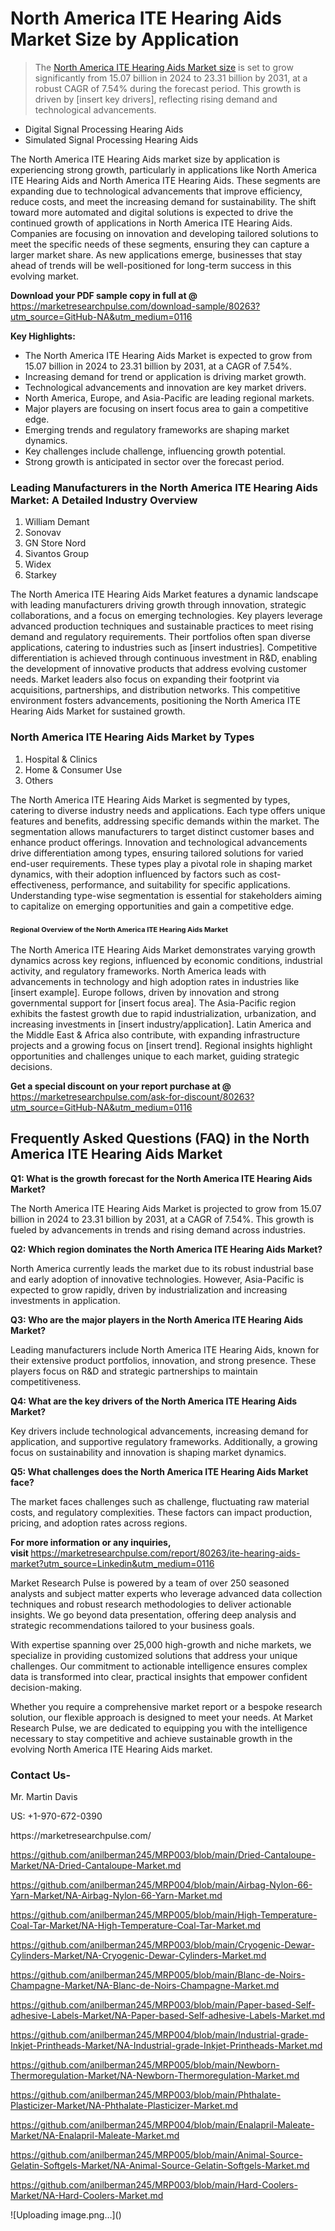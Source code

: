 <h1>North America ITE Hearing Aids Market&nbsp;Size by Application</h1><blockquote><p>The <a href="https://marketresearchpulse.com/download-sample/80263?utm_source=GitHub-NA&amp;utm_medium=0116">North America ITE Hearing Aids Market size</a> is set to grow significantly from 15.07 billion in 2024 to 23.31 billion by 2031, at a robust CAGR of 7.54% during the forecast period. This growth is driven by [insert key drivers], reflecting rising demand and technological advancements.</p></blockquote><ul><li>Digital Signal Processing Hearing Aids<li> Simulated Signal Processing Hearing Aids</li></ul><p>The North America ITE Hearing Aids market size by application is experiencing strong growth, particularly in applications like North America ITE Hearing Aids and North America ITE Hearing Aids. These segments are expanding due to technological advancements that improve efficiency, reduce costs, and meet the increasing demand for sustainability. The shift toward more automated and digital solutions is expected to drive the continued growth of applications in North America ITE Hearing Aids. Companies are focusing on innovation and developing tailored solutions to meet the specific needs of these segments, ensuring they can capture a larger market share. As new applications emerge, businesses that stay ahead of trends will be well-positioned for long-term success in this evolving market.</p><p><strong>Download your PDF sample copy in full at @ </strong><a href="https://marketresearchpulse.com/download-sample/80263?utm_source=GitHub-NA&amp;utm_medium=0116">https://marketresearchpulse.com/download-sample/80263?utm_source=GitHub-NA&amp;utm_medium=0116</a></p><p><strong>Key Highlights: </strong></p><ul><li>The North America ITE Hearing Aids Market is expected to grow from 15.07 billion in 2024 to 23.31 billion by 2031, at a CAGR of 7.54%.</li><li>Increasing demand for trend or application is driving market growth.</li><li>Technological advancements and innovation are key market drivers.</li><li>North America, Europe, and Asia-Pacific are leading regional markets.</li><li>Major players are focusing on insert focus area to gain a competitive edge.</li><li>Emerging trends and regulatory frameworks are shaping market dynamics.</li><li>Key challenges include challenge, influencing growth potential.</li><li>Strong growth is anticipated in sector over the forecast period.</li></ul><h3>Leading Manufacturers in the North America ITE Hearing Aids Market: A Detailed Industry Overview</h3><ol><li>William Demant</li><li>Sonovav</li><li>GN Store Nord</li><li>Sivantos Group</li><li>Widex</li><li>Starkey</li></ol><div class="flex max-w-full flex-col flex-grow"><div class="min-h-8 text-message flex w-full flex-col items-end gap-2 whitespace-normal break-words [.text-message+&amp;]:mt-5" dir="auto" data-message-author-role="assistant" data-message-id="fd8432e4-4910-450d-b182-61b7bfb0a01f" data-message-model-slug="gpt-4o"><div class="flex w-full flex-col gap-1 empty:hidden first:pt-[3px]"><div class="markdown prose w-full break-words dark:prose-invert light"><p>The North America ITE Hearing Aids Market features a dynamic landscape with leading manufacturers driving growth through innovation, strategic collaborations, and a focus on emerging technologies. Key players leverage advanced production techniques and sustainable practices to meet rising demand and regulatory requirements. Their portfolios often span diverse applications, catering to industries such as [insert industries]. Competitive differentiation is achieved through continuous investment in R&amp;D, enabling the development of innovative products that address evolving customer needs. Market leaders also focus on expanding their footprint via acquisitions, partnerships, and distribution networks. This competitive environment fosters advancements, positioning the North America ITE Hearing Aids Market for sustained growth.</p></div></div></div></div><h3>North America ITE Hearing Aids Market by Types</h3><ol><li>Hospital & Clinics<li> Home & Consumer Use<li> Others</li></ol><div class="flex max-w-full flex-col flex-grow"><div class="min-h-8 text-message flex w-full flex-col items-end gap-2 whitespace-normal break-words [.text-message+&amp;]:mt-5" dir="auto" data-message-author-role="assistant" data-message-id="084470be-0bb7-4664-bddf-5156b4f41249" data-message-model-slug="gpt-4o-mini"><div class="flex w-full flex-col gap-1 empty:hidden first:pt-[3px]"><div class="markdown prose w-full break-words dark:prose-invert light"><p>The North America ITE Hearing Aids Market is segmented by types, catering to diverse industry needs and applications. Each type offers unique features and benefits, addressing specific demands within the market. The segmentation allows manufacturers to target distinct customer bases and enhance product offerings. Innovation and technological advancements drive differentiation among types, ensuring tailored solutions for varied end-user requirements. These types play a pivotal role in shaping market dynamics, with their adoption influenced by factors such as cost-effectiveness, performance, and suitability for specific applications. Understanding type-wise segmentation is essential for stakeholders aiming to capitalize on emerging opportunities and gain a competitive edge.</p></div></div></div></div><h3><span style="font-size: 11px;">Regional Overview of the North America ITE Hearing Aids Market</span></h3><div class="flex max-w-full flex-col flex-grow"><div class="min-h-8 text-message flex w-full flex-col items-end gap-2 whitespace-normal break-words [.text-message+&amp;]:mt-5" dir="auto" data-message-author-role="assistant" data-message-id="e9038762-ce64-4e30-91c9-9bd413514231" data-message-model-slug="gpt-4o-mini"><div class="flex w-full flex-col gap-1 empty:hidden first:pt-[3px]"><div class="markdown prose w-full break-words dark:prose-invert light"><p>The North America ITE Hearing Aids Market demonstrates varying growth dynamics across key regions, influenced by economic conditions, industrial activity, and regulatory frameworks. North America leads with advancements in technology and high adoption rates in industries like [insert example]. Europe follows, driven by innovation and strong governmental support for [insert focus area]. The Asia-Pacific region exhibits the fastest growth due to rapid industrialization, urbanization, and increasing investments in [insert industry/application]. Latin America and the Middle East &amp; Africa also contribute, with expanding infrastructure projects and a growing focus on [insert trend]. Regional insights highlight opportunities and challenges unique to each market, guiding strategic decisions.</p></div></div></div></div><p><strong>Get a special discount on your report purchase at @ </strong><a href="https://marketresearchpulse.com/ask-for-discount/80263?utm_source=GitHub-NA&amp;utm_medium=0116">https://marketresearchpulse.com/ask-for-discount/80263?utm_source=GitHub-NA&amp;utm_medium=0116</a></p><h2>Frequently Asked Questions (FAQ) in the North America ITE Hearing Aids Market</h2><p><strong>Q1: What is the growth forecast for the North America ITE Hearing Aids Market?</strong></p><p>The North America ITE Hearing Aids Market is projected to grow from 15.07 billion in 2024 to 23.31 billion by 2031, at a CAGR of 7.54%. This growth is fueled by advancements in trends and rising demand across industries.</p><p><strong>Q2: Which region dominates the North America ITE Hearing Aids Market?</strong></p><p>North America currently leads the market due to its robust industrial base and early adoption of innovative technologies. However, Asia-Pacific is expected to grow rapidly, driven by industrialization and increasing investments in application.</p><p><strong>Q3: Who are the major players in the North America ITE Hearing Aids Market?</strong></p><p>Leading manufacturers include North America ITE Hearing Aids, known for their extensive product portfolios, innovation, and strong presence. These players focus on R&amp;D and strategic partnerships to maintain competitiveness.</p><p><strong>Q4: What are the key drivers of the North America ITE Hearing Aids Market?</strong></p><p>Key drivers include technological advancements, increasing demand for application, and supportive regulatory frameworks. Additionally, a growing focus on sustainability and innovation is shaping market dynamics.</p><p><strong>Q5: What challenges does the North America ITE Hearing Aids Market face?</strong></p><p>The market faces challenges such as challenge, fluctuating raw material costs, and regulatory complexities. These factors can impact production, pricing, and adoption rates across regions.</p><p><strong>For more information or any inquiries, visit&nbsp;</strong><a href="https://marketresearchpulse.com/report/80263/ite-hearing-aids-market?utm_source=Linkedin&utm_medium=0116">https://marketresearchpulse.com/report/80263/ite-hearing-aids-market?utm_source=Linkedin&utm_medium=0116</a></p><p>Market Research Pulse is powered by a team of over 250 seasoned analysts and subject matter experts who leverage advanced data collection techniques and robust research methodologies to deliver actionable insights. We go beyond data presentation, offering deep analysis and strategic recommendations tailored to your business goals.</p><p>With expertise spanning over 25,000 high-growth and niche markets, we specialize in providing customized solutions that address your unique challenges. Our commitment to actionable intelligence ensures complex data is transformed into clear, practical insights that empower confident decision-making.</p><p>Whether you require a comprehensive market report or a bespoke research solution, our flexible approach is designed to meet your needs. At Market Research Pulse, we are dedicated to equipping you with the intelligence necessary to stay competitive and achieve sustainable growth in the evolving North America ITE Hearing Aids market.</p><h3><strong>Contact Us-</strong></h3><p>Mr. Martin Davis</p><p>US: +1-970-672-0390</p><p>https://marketresearchpulse.com/</p><p><a href="https://github.com/anilberman245/MRP003/blob/main/Dried-Cantaloupe-Market/NA-Dried-Cantaloupe-Market.md">https://github.com/anilberman245/MRP003/blob/main/Dried-Cantaloupe-Market/NA-Dried-Cantaloupe-Market.md</a></p><p><a href="https://github.com/anilberman245/MRP004/blob/main/Airbag-Nylon-66-Yarn-Market/NA-Airbag-Nylon-66-Yarn-Market.md">https://github.com/anilberman245/MRP004/blob/main/Airbag-Nylon-66-Yarn-Market/NA-Airbag-Nylon-66-Yarn-Market.md</a></p><p><a href="https://github.com/anilberman245/MRP005/blob/main/High-Temperature-Coal-Tar-Market/NA-High-Temperature-Coal-Tar-Market.md">https://github.com/anilberman245/MRP005/blob/main/High-Temperature-Coal-Tar-Market/NA-High-Temperature-Coal-Tar-Market.md</a></p><p><a href="https://github.com/anilberman245/MRP003/blob/main/Cryogenic-Dewar-Cylinders-Market/NA-Cryogenic-Dewar-Cylinders-Market.md">https://github.com/anilberman245/MRP003/blob/main/Cryogenic-Dewar-Cylinders-Market/NA-Cryogenic-Dewar-Cylinders-Market.md</a></p><p><a href="https://github.com/anilberman245/MRP005/blob/main/Blanc-de-Noirs-Champagne-Market/NA-Blanc-de-Noirs-Champagne-Market.md">https://github.com/anilberman245/MRP005/blob/main/Blanc-de-Noirs-Champagne-Market/NA-Blanc-de-Noirs-Champagne-Market.md</a></p><p><a href="https://github.com/anilberman245/MRP003/blob/main/Paper-based-Self-adhesive-Labels-Market/NA-Paper-based-Self-adhesive-Labels-Market.md">https://github.com/anilberman245/MRP003/blob/main/Paper-based-Self-adhesive-Labels-Market/NA-Paper-based-Self-adhesive-Labels-Market.md</a></p><p><a href="https://github.com/anilberman245/MRP004/blob/main/Industrial-grade-Inkjet-Printheads-Market/NA-Industrial-grade-Inkjet-Printheads-Market.md">https://github.com/anilberman245/MRP004/blob/main/Industrial-grade-Inkjet-Printheads-Market/NA-Industrial-grade-Inkjet-Printheads-Market.md</a></p><p><a href="https://github.com/anilberman245/MRP005/blob/main/Newborn-Thermoregulation-Market/NA-Newborn-Thermoregulation-Market.md">https://github.com/anilberman245/MRP005/blob/main/Newborn-Thermoregulation-Market/NA-Newborn-Thermoregulation-Market.md</a></p><p><a href="https://github.com/anilberman245/MRP003/blob/main/Phthalate-Plasticizer-Market/NA-Phthalate-Plasticizer-Market.md">https://github.com/anilberman245/MRP003/blob/main/Phthalate-Plasticizer-Market/NA-Phthalate-Plasticizer-Market.md</a></p><p><a href="https://github.com/anilberman245/MRP004/blob/main/Enalapril-Maleate-Market/NA-Enalapril-Maleate-Market.md">https://github.com/anilberman245/MRP004/blob/main/Enalapril-Maleate-Market/NA-Enalapril-Maleate-Market.md</a></p><p><a href="https://github.com/anilberman245/MRP005/blob/main/Animal-Source-Gelatin-Softgels-Market/NA-Animal-Source-Gelatin-Softgels-Market.md">https://github.com/anilberman245/MRP005/blob/main/Animal-Source-Gelatin-Softgels-Market/NA-Animal-Source-Gelatin-Softgels-Market.md</a></p><p><a href="https://github.com/anilberman245/MRP003/blob/main/Hard-Coolers-Market/NA-Hard-Coolers-Market.md">https://github.com/anilberman245/MRP003/blob/main/Hard-Coolers-Market/NA-Hard-Coolers-Market.md</a></p>
![Uploading image.png…]()
